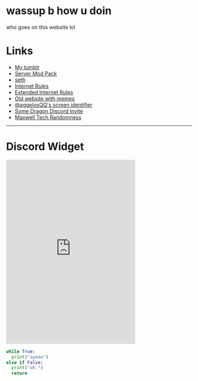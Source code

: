 <dl><script>var _bftn_options = { theme: 'glitch' };</script><script src="https://widget.battleforthenet.com/widget.js" async></script></dl>

# wassup b how u doin
who goes on this website lol

# **Links**

- [My tumblr](https://robinsmeme.tumblr.com "robinsmeme.tumblr.com")
- [Server Mod Pack](https://chicken.dragonfire.me/mods.zip)
- [seth](https://zeroepoch1969.rip "Seth's Website")
- [Internet Rules](/internetrules.html)
- [Extended Internet Rules](/memes/extended.txt)
- [Old website with memes](/memes/index.html)
- [@aggelosQQ's screen identifier](/old%20stuff/made/by/aggelos/ScreenIdentifier/index.html)
- [Some Dragon Discord Invite](http://inv.rtb.dragonfire.me)
- [Maxwell Tech Randomness](/randomness/index.html)

---

# Discord Widget
<dl>
<iframe src="https://discordapp.com/widget?id=367151971993387008&theme=dark" width="350" height="500" allowtransparency="true" frameborder="0"></iframe>
</dl>

```python
while True:
  print("ayeee")
else if False:
  print("oh.")
  return
```



